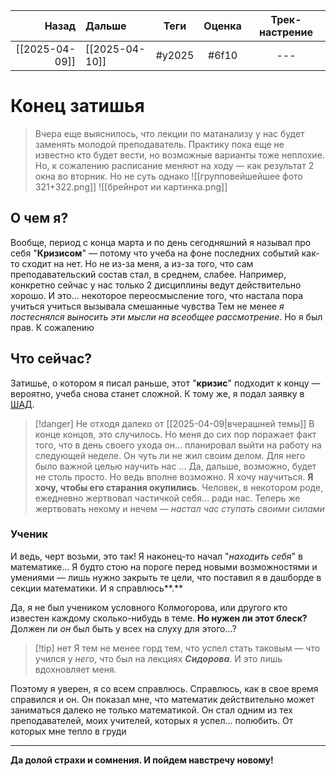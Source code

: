 |          Назад | Дальше         |  Теги  | Оценка | Трек-настрение |
| --------------:|:-------------- |:------:|:------:|:--------------:|
| [[2025-04-09]] | [[2025-04-10]] | #y2025 | #6f10  |      ---       |

# Конец затишья
> Вчера еще выяснилось, что лекции по матанализу у нас будет заменять молодой преподаватель. Практику пока еще не известно кто будет вести, но возможные варианты тоже неплохие. Но, к сожалению расписание меняют на ходу — как результат 2 окна во вторник. Но не суть однако
> ![[групповейшейшее фото 321+322.png]]
> ![[брейнрот ии картинка.png]]

## О чем я?
Вообще, период с конца марта и по день сегодняшний я называл про себя "**Кризисом**" — потому что учеба на фоне последних событий как-то сходит на нет. Но не из-за меня, а из-за того, что сам преподавательский состав стал, в среднем, слабее. Например, конкретно сейчас у нас только 2 дисциплины ведут действительно хорошо. И это... некоторое переосмысление того, что настала пора учиться учиться вызывала смешанные чувства
Тем не менее *я постеснялся выносить эти мысли на всеобщее рассмотрение*. Но я был прав. К сожалению

## Что сейчас?
Затишье, о котором я писал раньше, этот "**кризис**" подходит к концу — вероятно, учеба снова станет сложной. К тому же, я подал заявку в [ШАД](https://shad.yandex.ru/).

> [!danger] Не отходя далеко от [[2025-04-09|вчерашней темы]]
> В конце концов, это случилось. Но меня до сих пор поражает факт того, что в день своего ухода он... планировал выйти на работу на следующей неделе. Он чуть ли не жил своим делом. Для него было важной целью научить нас
> ...
> Да, дальше, возможно, будет не столь просто. Но ведь вполне возможно. Я хочу научиться. **Я хочу, чтобы его старания окупились**. Человек, в некотором роде, ежедневно жертвовал частичкой себя... ради нас. Теперь же жертвовать некому и нечем — *настал час ступать своими силами*


### Ученик
И ведь, черт возьми, это так! Я наконец-то начал "*находить себя*" в математике... Я будто стою на пороге перед новыми возможностями и умениями — лишь нужно закрыть те цели, что поставил я в дашборде в секции математики. И я справлюсь**.**

Да, я не был учеником условного Колмогорова, или другого кто известен каждому сколько-нибудь в теме. **Но нужен ли этот блеск?** Должен ли *он* был быть у всех на слуху для этого...?
> [!tip] нет
> Я тем не менее горд тем, что успел стать таковым — что учился у *него*, что был на лекциях ***Сидорова***. И это лишь вдохновляет меня.

Поэтому я уверен, я со всем справлюсь. Справлюсь, как в свое время справился и он. Он показал мне, что математик действительно может заниматься далеко не только математикой. Он стал одним из тех преподавателей, моих учителей, которых я успел... полюбить. От которых мне тепло в груди

---

**Да долой страхи и сомнения. И пойдем навстречу новому!**